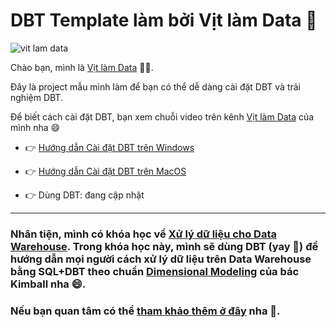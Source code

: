 # DBT Template làm bởi Vịt làm Data 🐥

![vit lam data](https://user-images.githubusercontent.com/54139415/209691017-85970449-192c-47ad-a131-26e18f457cad.png)


Chào bạn, mình là [Vịt làm Data](https://www.youtube.com/@vitlamdata?sub_confirmation=1) 👋👋. 

Đây là project mẫu mình làm để bạn có thể dễ dàng cài đặt DBT và trải nghiệm DBT. 

Để biết cách cài đặt DBT, bạn xem chuỗi video trên kênh [Vịt làm Data](https://www.youtube.com/@vitlamdata?sub_confirmation=1) của mình nha 😄

- 👉 [Hướng dẫn Cài đặt DBT trên Windows](https://www.youtube.com/playlist?list=PL01fPqVNMdrmbiV5d3SwlA4v88md8HtnN)

- 👉 [Hướng dẫn Cài đặt DBT trên MacOS](https://www.youtube.com/playlist?list=PL01fPqVNMdrlEQQfNF4-GOQ5p_1VF4yAu)

- 👉 Dùng DBT: đang cập nhật

---

### Nhân tiện, mình có khóa học về [Xử lý dữ liệu cho Data Warehouse](https://www.udemy.com/course/khoa-hoc-data-warehouse-modeling/?referralCode=6EDD0665F6BB84057889). Trong khóa học này, mình sẽ dùng DBT (yay 🤟) để hướng dẫn mọi người cách xử lý dữ liệu trên Data Warehouse bằng SQL+DBT theo chuẩn [Dimensional Modeling](https://www.kimballgroup.com/data-warehouse-business-intelligence-resources/kimball-techniques/dimensional-modeling-techniques/) của bác Kimball nha 😄.
### Nếu bạn quan tâm có thể [tham khảo thêm ở đây](https://www.udemy.com/course/khoa-hoc-data-warehouse-modeling/?referralCode=6EDD0665F6BB84057889) nha 🥰.
